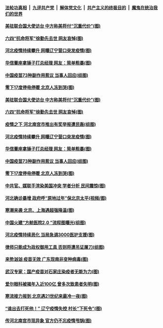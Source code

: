 

####  [法轮功真相](../../../../basic/blob/master/README.md?t=01090231) &nbsp;|&nbsp; [九评共产党](../../../../9ping.md/blob/master/README.md?t=01090231) &nbsp;|&nbsp; [解体党文化](../../../../jtdwh.md/blob/master/README.md?t=01090231)  &nbsp;|&nbsp; [共产主义的终极目的](../../../../gczydzjmd.md/blob/master/README.md?t=01090231) &nbsp;|&nbsp; [魔鬼在统治我们的世界](../../../../mgztzwmdsj.md/blob/master/README.md?t=01090231) 

#### [美驻联合国大使访台 中方称美将付“沉重代价”(图)](../pages/p1/958463.md?t=01090231) 

#### [六四“抗命将军”徐勤先去世 网友哀悼(图)](../pages/p1/958487.md?t=01090231) 

#### [河北疫情持续攀升 网曝辽宁营口突发疫情(图)](../pages/p1/958437.md?t=01090231) 

#### [华信董座拿锤子打总经理 网友：简单粗暴(图)](../pages/p1/958446.md?t=01090231) 

#### [中国疫苗73种副作用惹议 当事人回应(组图)](../pages/p1/958418.md?t=01090231) 

#### [零下17度停电停暖 北京人冻到哭(图)](../pages/p1/958423.md?t=01090231) 

#### [美驻联合国大使访台 中方称美将付“沉重代价”(图)](../pages/p1/958463.md?t=01090231) 

#### [六四“抗命将军”徐勤先去世 网友哀悼(图)](../pages/p1/958487.md?t=01090231) 

#### [疫情之下 河北南宫市推出有奖举报遭民轰(组图)](../pages/p1/958472.md?t=01090231) 

#### [河北疫情持续攀升 网曝辽宁营口突发疫情(图)](../pages/p1/958437.md?t=01090231) 

#### [华信董座拿锤子打总经理 网友：简单粗暴(图)](../pages/p1/958446.md?t=01090231) 

#### [中国疫苗73种副作用惹议 当事人回应(组图)](../pages/p1/958418.md?t=01090231) 

#### [零下17度停电停暖 北京人冻到哭(图)](../pages/p1/958423.md?t=01090231) 

#### [中共官、媒联手渲染美国冲突 学者分析 民间震惊(图)](../pages/p1/958397.md?t=01090231) 

#### [河北确诊暴增 政府呼“原地过年”保北京太平(视频/图)](../pages/p1/958376.md?t=01090231) 

#### [寒潮来袭 北京、上海遇超强降温(图)](../pages/p1/958341.md?t=01090231) 

#### [中国火建“方舱医院2.0 ”流程图曝光(组图)](../pages/p1/958299.md?t=01090231) 

#### [河北疫情持续恶化 当局急调3000医护支援(图)](../pages/p1/958319.md?t=01090231) 

#### [律师只能成为政权御用工具 否则将遭吊证屠刀(组图)](../pages/p1/958325.md?t=01090231) 


#### [来势汹汹 疫苗无效 广东现南非变种病毒(图)](../pages/p1/958309.md?t=01090231) 

#### [武汉专家：国产疫苗对石家庄染疫者无能为力(图)](../pages/p1/958305.md?t=01090231) 

#### [爱尔眼科被揭年入近100亿 曾多次致患者失明(图)](../pages/p1/958247.md?t=01090231) 

#### [寒流接力报到 北京遇21世纪来最冷一夜(图)](../pages/p1/958280.md?t=01090231) 

#### [“谁出去打死他！” 辽宁疫情失控 村长“下死令”(图)](../pages/p1/958262.md?t=01090231) 

#### [传河北南宫市现异象 官方仍不忘疫情甩锅(图)](../pages/p1/958227.md?t=01090231) 

